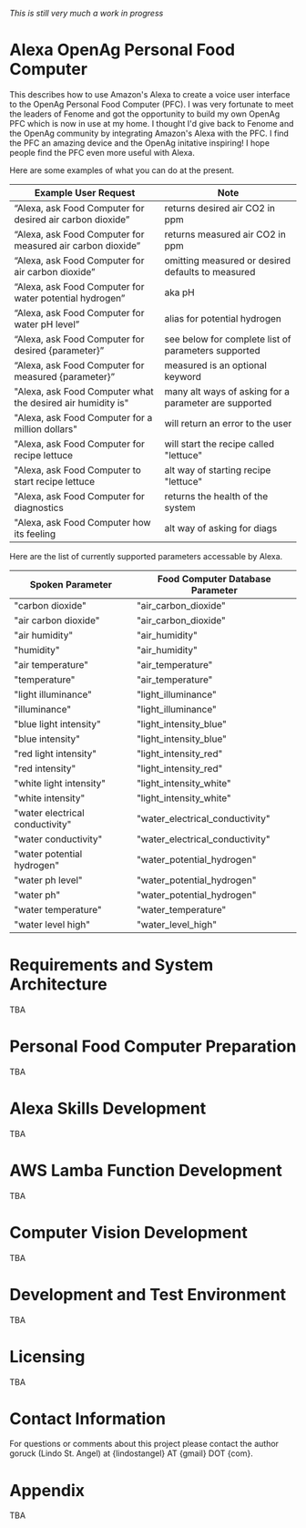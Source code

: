 *This is still very much a work in progress*

# Alexa OpenAg Personal Food Computer
This describes how to use Amazon's Alexa to create a voice user interface to the OpenAg Personal Food Computer (PFC). I was very fortunate to meet the leaders of Fenome and got the opportunity to build my own OpenAg PFC which is now in use at my home. I thought I'd give back to Fenome and the OpenAg community by integrating Amazon's Alexa with the PFC. I find the PFC an amazing device and the OpenAg initative inspiring! I hope people find the PFC even more useful with Alexa.

Here are some examples of what you can do at the present.

Example User Request | Note
---------------------|------------------
“Alexa, ask Food Computer for desired air carbon dioxide” | returns desired air CO2 in ppm
“Alexa, ask Food Computer for measured air carbon dioxide” | returns measured air CO2 in ppm
“Alexa, ask Food Computer for air carbon dioxide” | omitting measured or desired defaults to measured
“Alexa, ask Food Computer for water potential hydrogen” | aka pH
“Alexa, ask Food Computer for water pH level” | alias for potential hydrogen
“Alexa, ask Food Computer for desired {parameter}” | see below for complete list of parameters supported
“Alexa, ask Food Computer for measured {parameter}” | measured is an optional keyword
"Alexa, ask Food Computer what the desired air humidity is" | many alt ways of asking for a parameter are supported
"Alexa, ask Food Computer for a million dollars" | will return an error to the user
"Alexa, ask Food Computer for recipe lettuce | will start the recipe called "lettuce"
"Alexa, ask Food Computer to start recipe lettuce | alt way of starting recipe "lettuce"
"Alexa, ask Food Computer for diagnostics | returns the health of the system
"Alexa, ask Food Computer how its feeling | alt way of asking for diags

Here are the list of currently supported parameters accessable by Alexa.

Spoken Parameter | Food Computer Database Parameter
----------|-----------------------------------------
"carbon dioxide" | "air_carbon_dioxide"
"air carbon dioxide" | "air_carbon_dioxide"
"air humidity" | "air_humidity"
"humidity" | "air_humidity"
"air temperature" | "air_temperature"
"temperature" | "air_temperature"
"light illuminance" | "light_illuminance"
"illuminance" | "light_illuminance"
"blue light intensity" | "light_intensity_blue"
"blue intensity" | "light_intensity_blue"
"red light intensity" | "light_intensity_red"
"red intensity" | "light_intensity_red"
"white light intensity" | "light_intensity_white"
"white intensity" | "light_intensity_white"
"water electrical conductivity" | "water_electrical_conductivity"
"water conductivity" | "water_electrical_conductivity"
"water potential hydrogen" | "water_potential_hydrogen"
"water ph level" | "water_potential_hydrogen"
"water ph" | "water_potential_hydrogen"
"water temperature" | "water_temperature"
"water level high" | "water_level_high"

# Requirements and System Architecture
TBA

# Personal Food Computer Preparation
TBA

# Alexa Skills Development
TBA

# AWS Lamba Function Development
TBA

# Computer Vision Development
TBA

# Development and Test Environment
TBA

# Licensing
TBA

# Contact Information
For questions or comments about this project please contact the author goruck (Lindo St. Angel) at {lindostangel} AT {gmail} DOT {com}.

# Appendix
TBA
